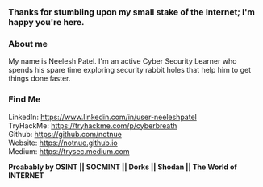###  Thanks for stumbling upon my small stake of the Internet; I'm happy you're here.


### About me

My name is Neelesh Patel. I'm an active Cyber Security Learner who spends his spare time exploring security rabbit holes that help him to get things done faster.

### Find Me

   LinkedIn: https://www.linkedin.com/in/user-neeleshpatel <br>
   TryHackMe: https://tryhackme.com/p/cyberbreath <br>
   Github: https://github.com/notnue <br>
   Website: https://notnue.github.io <br>
   Medium: https://trysec.medium.com <br>
   
   **Proabably by OSINT || SOCMINT || Dorks || Shodan || The World of INTERNET**
    



